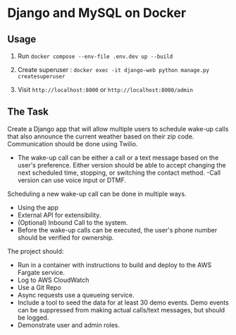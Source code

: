 # Django and MySQL on Docker

## Usage

1. Run `docker compose --env-file .env.dev up --build`

2. Create superuser : `docker exec -it django-web python manage.py createsuperuser`

3. Visit `http://localhost:8000` or `http://localhost:8000/admin`

## The Task

Create a Django app that will allow multiple users to schedule wake-up calls that also announce the current weather based on their zip code. Communication should be done using Twilio.

- The wake-up call can be either a call or a text message based on the user's preference. Either version should be able to accept changing the next scheduled time, stopping, or switching the contact method.
  -Call version can use voice input or DTMF.

Scheduling a new wake-up call can be done in multiple ways.

- Using the app
- External API for extensibility.
- (Optional) Inbound Call to the system.
- Before the wake-up calls can be executed, the user's phone number should be verified for ownership.

The project should:

- Run in a container with instructions to build and deploy to the AWS Fargate service.
- Log to AWS CloudWatch
- Use a Git Repo
- Async requests use a queueing service.
- Include a tool to seed the data for at least 30 demo events. Demo events can be suppressed from making actual calls/text messages, but should be logged.
- Demonstrate user and admin roles.
